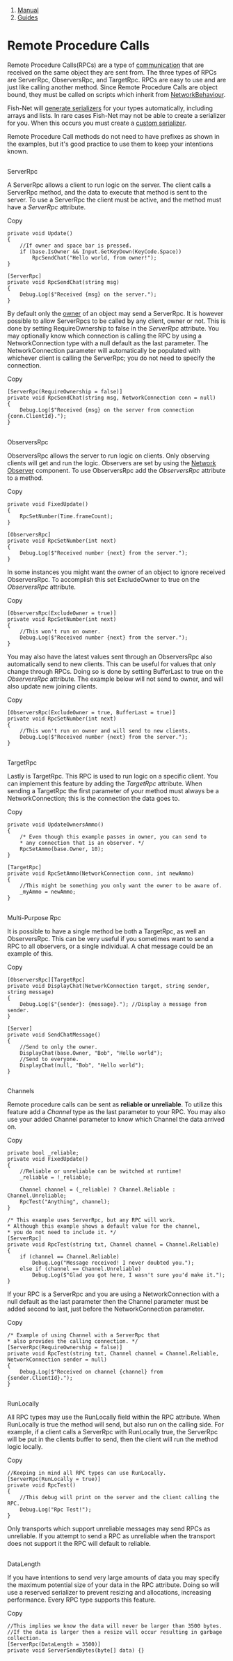 1.  [Manual](/docs/manual)
3.  [Guides](/docs/manual/guides)

# Remote Procedure Calls

Remote Procedure Calls(RPCs) are a type of [communication](/docs/manual/general/terminology/communicating#server-and-host-2) that are received on the same object they are sent from. The three types of RPCs are ServerRpc, ObserversRpc, and TargetRpc. RPCs are easy to use and are just like calling another method. Since Remote Procedure Calls are object bound, they must be called on scripts which inherit from [NetworkBehaviour](/docs/manual/guides/components/network-behaviour-components).

Fish-Net will [generate serializers](/docs/manual/guides/automatic-serializers-guides) for your types automatically, including arrays and lists. In rare cases Fish-Net may not be able to create a serializer for you. When this occurs you must create a [custom serializer](/docs/manual/guides/automatic-serializers-guides).

Remote Procedure Call methods do not need to have prefixes as shown in the examples, but it's good practice to use them to keep your intentions known.

## 


ServerRpc

A ServerRpc allows a client to run logic on the server. The client calls a ServerRpc method, and the data to execute that method is sent to the server. To use a ServerRpc the client must be active, and the method must have a _ServerRpc_ attribute.

Copy

    private void Update()
    {
        //If owner and space bar is pressed.
        if (base.IsOwner && Input.GetKeyDown(KeyCode.Space))
            RpcSendChat("Hello world, from owner!");        
    }
    
    [ServerRpc]
    private void RpcSendChat(string msg)
    {
        Debug.Log($"Received {msg} on the server.");
    }

By default only the [owner](/docs/manual/guides/ownership) of an object may send a ServerRpc. It is however possible to allow ServerRpcs to be called by any client, owner or not. This is done by setting RequireOwnership to false in the _ServerRpc_ attribute. You may optionally know which connection is calling the RPC by using a NetworkConnection type with a null default as the last parameter. The NetworkConnection parameter will automatically be populated with whichever client is calling the ServerRpc; you do not need to specify the connection.

Copy

    [ServerRpc(RequireOwnership = false)]
    private void RpcSendChat(string msg, NetworkConnection conn = null)
    {
        Debug.Log($"Received {msg} on the server from connection {conn.ClientId}.");
    }

## 


ObserversRpc

ObserversRpc allows the server to run logic on clients. Only observing clients will get and run the logic. Observers are set by using the [Network Observer](/docs/manual/guides/components/network-observer) component. To use ObserversRpc add the _ObserversRpc_ attribute to a method.

Copy

    private void FixedUpdate()
    {
        RpcSetNumber(Time.frameCount);
    }
    
    [ObserversRpc]
    private void RpcSetNumber(int next)
    {
        Debug.Log($"Received number {next} from the server.");
    }

In some instances you might want the owner of an object to ignore received ObserversRpc. To accomplish this set ExcludeOwner to true on the _ObserversRpc_ attribute.

Copy

    [ObserversRpc(ExcludeOwner = true)]
    private void RpcSetNumber(int next)
    {
        //This won't run on owner.
        Debug.Log($"Received number {next} from the server.");
    }

You may also have the latest values sent through an ObserversRpc also automatically send to new clients. This can be useful for values that only change through RPCs. Doing so is done by setting BufferLast to true on the _ObserversRpc_ attribute. The example below will not send to owner, and will also update new joining clients.

Copy

    [ObserversRpc(ExcludeOwner = true, BufferLast = true)]
    private void RpcSetNumber(int next)
    {
        //This won't run on owner and will send to new clients.
        Debug.Log($"Received number {next} from the server.");
    }

## 


TargetRpc

Lastly is TargetRpc. This RPC is used to run logic on a specific client. You can implement this feature by adding the _TargetRpc_ attribute. When sending a TargetRpc the first parameter of your method must always be a NetworkConnection; this is the connection the data goes to.

Copy

    private void UpdateOwnersAmmo()
    {
        /* Even though this example passes in owner, you can send to
        * any connection that is an observer. */
        RpcSetAmmo(base.Owner, 10);
    }
    
    [TargetRpc]
    private void RpcSetAmmo(NetworkConnection conn, int newAmmo)
    {
        //This might be something you only want the owner to be aware of.
        _myAmmo = newAmmo;
    }

## 


Multi-Purpose Rpc

It is possible to have a single method be both a TargetRpc, as well an ObserversRpc. This can be very useful if you sometimes want to send a RPC to all observers, or a single individual. A chat message could be an example of this.

Copy

    [ObserversRpc][TargetRpc]
    private void DisplayChat(NetworkConnection target, string sender, string message)
    {
        Debug.Log($"{sender}: {message}."); //Display a message from sender.
    }
    
    [Server]
    private void SendChatMessage()
    {
        //Send to only the owner.
        DisplayChat(base.Owner, "Bob", "Hello world");
        //Send to everyone.
        DisplayChat(null, "Bob", "Hello world");
    }

## 


Channels

Remote procedure calls can be sent as **reliable or unreliable**. To utilize this feature add a _Channel_ type as the last parameter to your RPC. You may also use your added Channel parameter to know which Channel the data arrived on.

Copy

    private bool _reliable;
    private void FixedUpdate()
    {
        //Reliable or unreliable can be switched at runtime!
        _reliable = !_reliable;
        
        Channel channel = (_reliable) ? Channel.Reliable : Channel.Unreliable;
        RpcTest("Anything", channel);
    }
    
    /* This example uses ServerRpc, but any RPC will work.
    * Although this example shows a default value for the channel,
    * you do not need to include it. */
    [ServerRpc]
    private void RpcTest(string txt, Channel channel = Channel.Reliable)
    {
        if (channel == Channel.Reliable)
            Debug.Log("Message received! I never doubted you.");
        else if (channel == Channel.Unreliable)
            Debug.Log($"Glad you got here, I wasn't sure you'd make it.");
    }

If your RPC is a ServerRpc and you are using a NetworkConnection with a null default as the last parameter then the Channel parameter must be added second to last, just before the NetworkConnection parameter.

Copy

    /* Example of using Channel with a ServerRpc that
    * also provides the calling connection. */
    [ServerRpc(RequireOwnership = false)]
    private void RpcTest(string txt, Channel channel = Channel.Reliable, NetworkConnection sender = null)
    {
        Debug.Log($"Received on channel {channel} from {sender.ClientId}.");
    }

## 


RunLocally

All RPC types may use the RunLocally field within the RPC attribute. When RunLocally is true the method will send, but also run on the calling side. For example, if a client calls a ServerRpc with RunLocally true, the ServerRpc will be put in the clients buffer to send, then the client will run the method logic locally.

Copy

    //Keeping in mind all RPC types can use RunLocally.
    [ServerRpc(RunLocally = true)]
    private void RpcTest()
    {
        //This debug will print on the server and the client calling the RPC.
        Debug.Log("Rpc Test!");
    }

Only transports which support unreliable messages may send RPCs as unreliable. If you attempt to send a RPC as unreliable when the transport does not support it the RPC will default to reliable.

## 


DataLength

If you have intentions to send very large amounts of data you may specify the maximum potential size of your data in the RPC attribute. Doing so will use a reserved serializer to prevent resizing and allocations, increasing performance. Every RPC type supports this feature.

Copy

    //This implies we know the data will never be larger than 3500 bytes.
    //If the data is larger then a resize will occur resulting in garbage collection.
    [ServerRpc(DataLength = 3500)]
    private void ServerSendBytes(byte[] data) {}